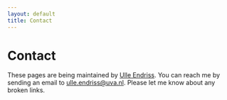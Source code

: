 ```yaml
---
layout: default
title: Contact
---
```


# Contact

These pages are being maintained by [Ulle Endriss](http://www.illc.uva.nl/~ulle/). You can reach me by sending an email to [ulle.endriss@uva.nl](mailto:ulle.endriss@uva.nl). Please let me know about any broken links.
